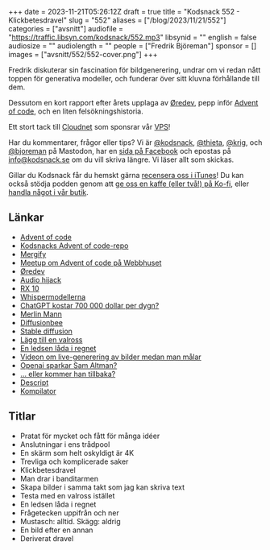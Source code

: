 +++
date = 2023-11-21T05:26:12Z
draft = true
title = "Kodsnack 552 - Klickbetesdravel"
slug = "552"
aliases = ["/blog/2023/11/21/552"]
categories = ["avsnitt"]
audiofile = "https://traffic.libsyn.com/kodsnack/552.mp3"
libsynid = ""
english = false
audiosize = ""
audiolength = ""
people = ["Fredrik Björeman"]
sponsor = []
images = ["avsnitt/552/552-cover.png"]
+++

Fredrik diskuterar sin fascination för bildgenerering, undrar om vi redan nått toppen för generativa modeller, och funderar över sitt kluvna förhållande till dem.

Dessutom en kort rapport efter årets upplaga av [Øredev](https://oredev.org/), pepp inför [Advent of code](https://adventofcode.com/), och en liten felsökningshistoria.

Ett stort tack till [Cloudnet](https://www.cloudnet.se) som sponsrar vår [VPS](https://en.wikipedia.org/wiki/Virtual_private_server)!

Har du kommentarer, frågor eller tips? Vi är [@kodsnack](https://social.podsnack.se/@kodsnack), [@thieta](https://6510.nu/@thieta), [@krig](https://6510.nu/@krig), och [@bjoreman](https://toot.cafe/@bjoreman) på Mastodon, har en [sida på Facebook](https://www.facebook.com/) och epostas på [info@kodsnack.se](mailto:info@kodsnack.se) om du vill skriva längre. Vi läser allt som skickas.

Gillar du Kodsnack får du hemskt gärna [recensera oss i iTunes](https://itunes.apple.com/se/podcast/kodsnack/id561631498?l=en)! Du kan också stödja podden genom att <a href="https://ko-fi.com/kodsnack" rel="payment">ge oss en kaffe (eller två!) på Ko-fi</a>, eller [handla något i vår butik](https://shop.spreadshirt.se/kodsnack/).

## Länkar ##
* [Advent of code](https://adventofcode.com/)
* [Kodsnacks Advent of code-repo](https://github.com/kodsnack/advent_of_code_2023)
* [Mergify](https://mergify.com/)
* [Meetup om Advent of code på Webbhuset](https://www.meetup.com/got-lambda/events/297394934/)
* [Øredev](https://oredev.org/)
* [Audio hijack](https://rogueamoeba.com/audiohijack/)
* [RX 10](https://www.izotope.com/en/products/rx.html)
* [Whispermodellerna](https://github.com/openai/whisper)
* [ChatGPT kostar 700 000 dollar per dygn?](https://www.firstpost.com/tech/news-analysis/openai-may-go-bankrupt-by-2024-chatgpt-costs-company-700000-dollars-every-day-12986012.html)
* [Merlin Mann](http://www.merlinmann.com/)
* [Diffusionbee](https://diffusionbee.com/)
* [Stable diffusion](https://en.wikipedia.org/wiki/Stable_Diffusion)
* [Lägg till en valross](https://simonwillison.net/2023/Oct/26/add-a-walrus/)
* [En ledsen låda i regnet](https://www.kodsnack.se/avsnitt/552/hope.png)
* [Videon om live-generering av bilder medan man målar](https://youtu.be/4-2dSRjErE4?feature=shared&t=84)
* [Openai sparkar Sam Altman?](https://www.theverge.com/2023/11/17/23965982/openai-ceo-sam-altman-fired)
* [… eller kommer han tillbaka?](https://www.theverge.com/2023/11/18/23967199/breaking-openai-board-in-discussions-with-sam-altman-to-return-as-ceo)
* [Descript](https://www.descript.com/)
* [Kompilator](https://kompilator.se/)

## Titlar ##
* Pratat för mycket och fått för många idéer
* Anslutningar i ens trådpool
* En skärm som helt oskyldigt är 4K
* Trevliga och komplicerade saker
* Klickbetesdravel
* Man drar i banditarmen
* Skapa bilder i samma takt som jag kan skriva text
* Testa med en valross istället
* En ledsen låda i regnet
* Frågetecken uppifrån och ner
* Mustasch: alltid. Skägg: aldrig
* En bild efter en annan
* Deriverat dravel